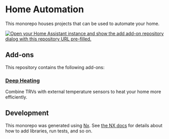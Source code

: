 # Home Automation

This monorepo houses projects that can be used to automate your home.

[![Open your Home Assistant instance and show the add add-on repository dialog with this repository URL pre-filled.](https://my.home-assistant.io/badges/supervisor_add_addon_repository.svg)](https://my.home-assistant.io/redirect/supervisor_add_addon_repository/?repository_url=https%3A%2F%2Fgithub.com%2FGraemeF%2Fhome-automation)

## Add-ons

This repository contains the following add-ons:

### [Deep Heating](./packages/deep-heating/)

Combine TRVs with external temperature sensors to heat your home more efficiently.

## Development

This monorepo was generated using [Nx](https://nx.dev). See
[the NX docs](https://nx.dev/using-nx/nx-cli) for details about how to add
libraries, run tests, and so on.
